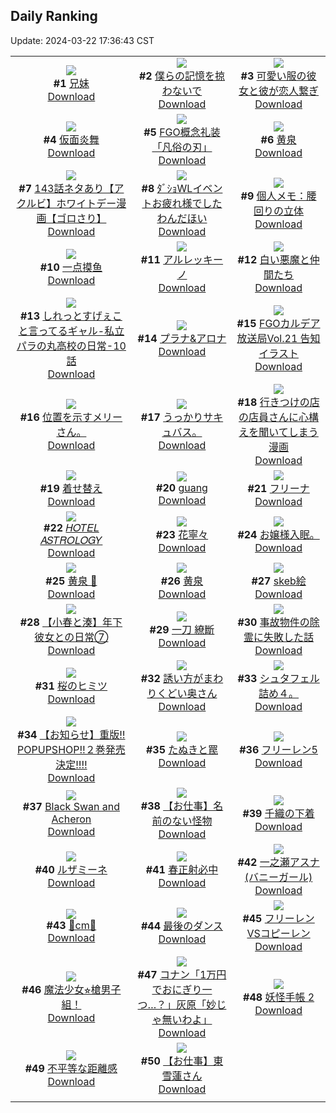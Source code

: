 ## Daily Ranking
Update: 2024-03-22 17:36:43 CST

|      |      |      |
| :----: | :----: | :----: |
| ![](https://i.pixiv.re/c/240x480/img-master/img/2024/03/20/18/16/52/117091845_p0_master1200.jpg)<br>**#1** [兄妹](https://www.pixiv.net/artworks/117091845)<br>[Download](https://i.pixiv.re/img-original/img/2024/03/20/18/16/52/117091845_p0.jpg) | ![](https://i.pixiv.re/c/240x480/img-master/img/2024/03/20/22/44/51/117100420_p0_master1200.jpg)<br>**#2** [僕らの記憶を掠わないで](https://www.pixiv.net/artworks/117100420)<br>[Download](https://i.pixiv.re/img-original/img/2024/03/20/22/44/51/117100420_p0.jpg) | ![](https://i.pixiv.re/c/240x480/img-master/img/2024/03/20/12/00/39/117083858_p0_master1200.jpg)<br>**#3** [可愛い服の彼女と彼が恋人繋ぎ](https://www.pixiv.net/artworks/117083858)<br>[Download](https://i.pixiv.re/img-original/img/2024/03/20/12/00/39/117083858_p0.jpg) |
| ![](https://i.pixiv.re/c/240x480/img-master/img/2024/03/21/00/00/43/117103109_p0_master1200.jpg)<br>**#4** [仮面炎舞](https://www.pixiv.net/artworks/117103109)<br>[Download](https://i.pixiv.re/img-original/img/2024/03/21/00/00/43/117103109_p0.jpg) | ![](https://i.pixiv.re/c/240x480/img-master/img/2024/03/21/00/01/01/117103150_p0_master1200.jpg)<br>**#5** [FGO概念礼装「凡俗の刃」](https://www.pixiv.net/artworks/117103150)<br>[Download](https://i.pixiv.re/img-original/img/2024/03/21/00/01/01/117103150_p0.png) | ![](https://i.pixiv.re/c/240x480/img-master/img/2024/03/20/00/00/47/117072303_p0_master1200.jpg)<br>**#6** [黄泉](https://www.pixiv.net/artworks/117072303)<br>[Download](https://i.pixiv.re/img-original/img/2024/03/20/00/00/47/117072303_p0.jpg) |
| ![](https://i.pixiv.re/c/240x480/img-master/img/2024/03/21/18/02/26/117119378_p0_master1200.jpg)<br>**#7** [143話ネタあり【アクルビ】ホワイトデー漫画【ゴロさり】](https://www.pixiv.net/artworks/117119378)<br>[Download](https://i.pixiv.re/img-original/img/2024/03/21/18/02/26/117119378_p0.jpg) | ![](https://i.pixiv.re/c/240x480/img-master/img/2024/03/20/20/38/27/117095989_p0_master1200.jpg)<br>**#8** [ﾀﾞｼｮWLイベントお疲れ様でしたわんだほい](https://www.pixiv.net/artworks/117095989)<br>[Download](https://i.pixiv.re/img-original/img/2024/03/20/20/38/27/117095989_p0.jpg) | ![](https://i.pixiv.re/c/240x480/img-master/img/2024/03/21/06/00/07/117109246_p0_master1200.jpg)<br>**#9** [個人メモ：腰回りの立体](https://www.pixiv.net/artworks/117109246)<br>[Download](https://i.pixiv.re/img-original/img/2024/03/21/06/00/07/117109246_p0.jpg) |
| ![](https://i.pixiv.re/c/240x480/img-master/img/2024/03/20/20/12/36/117095183_p0_master1200.jpg)<br>**#10** [一点摸鱼](https://www.pixiv.net/artworks/117095183)<br>[Download](https://i.pixiv.re/img-original/img/2024/03/20/20/12/36/117095183_p0.jpg) | ![](https://i.pixiv.re/c/240x480/img-master/img/2024/03/20/02/04/56/117075748_p0_master1200.jpg)<br>**#11** [アルレッキーノ](https://www.pixiv.net/artworks/117075748)<br>[Download](https://i.pixiv.re/img-original/img/2024/03/20/02/04/56/117075748_p0.png) | ![](https://i.pixiv.re/c/240x480/img-master/img/2024/03/20/00/02/14/117072480_p0_master1200.jpg)<br>**#12** [白い悪魔と仲間たち](https://www.pixiv.net/artworks/117072480)<br>[Download](https://i.pixiv.re/img-original/img/2024/03/20/00/02/14/117072480_p0.jpg) |
| ![](https://i.pixiv.re/c/240x480/img-master/img/2024/03/21/00/02/23/117103297_p0_master1200.jpg)<br>**#13** [しれっとすげぇこと言ってるギャル-私立パラの丸高校の日常-10話](https://www.pixiv.net/artworks/117103297)<br>[Download](https://i.pixiv.re/img-original/img/2024/03/21/00/02/23/117103297_p0.jpg) | ![](https://i.pixiv.re/c/240x480/img-master/img/2024/03/20/00/00/50/117072314_p0_master1200.jpg)<br>**#14** [プラナ&アロナ](https://www.pixiv.net/artworks/117072314)<br>[Download](https://i.pixiv.re/img-original/img/2024/03/20/00/00/50/117072314_p0.jpg) | ![](https://i.pixiv.re/c/240x480/img-master/img/2024/03/20/16/14/37/117088849_p0_master1200.jpg)<br>**#15** [FGOカルデア放送局Vol.21 告知イラスト](https://www.pixiv.net/artworks/117088849)<br>[Download](https://i.pixiv.re/img-original/img/2024/03/20/16/14/37/117088849_p0.png) |
| ![](https://i.pixiv.re/c/240x480/img-master/img/2024/03/20/16/01/28/117088558_p0_master1200.jpg)<br>**#16** [位置を示すメリーさん。](https://www.pixiv.net/artworks/117088558)<br>[Download](https://i.pixiv.re/img-original/img/2024/03/20/16/01/28/117088558_p0.jpg) | ![](https://i.pixiv.re/c/240x480/img-master/img/2024/03/21/01/20/06/117105747_p0_master1200.jpg)<br>**#17** [うっかりサキュバス。](https://www.pixiv.net/artworks/117105747)<br>[Download](https://i.pixiv.re/img-original/img/2024/03/21/01/20/06/117105747_p0.jpg) | ![](https://i.pixiv.re/c/240x480/img-master/img/2024/03/21/00/25/15/117104212_p0_master1200.jpg)<br>**#18** [行きつけの店の店員さんに心構えを聞いてしまう漫画](https://www.pixiv.net/artworks/117104212)<br>[Download](https://i.pixiv.re/img-original/img/2024/03/21/00/25/15/117104212_p0.jpg) |
| ![](https://i.pixiv.re/c/240x480/img-master/img/2024/03/21/00/00/29/117103073_p0_master1200.jpg)<br>**#19** [着せ替え](https://www.pixiv.net/artworks/117103073)<br>[Download](https://i.pixiv.re/img-original/img/2024/03/21/00/00/29/117103073_p0.jpg) | ![](https://i.pixiv.re/c/240x480/img-master/img/2024/03/20/11/03/11/117082695_p0_master1200.jpg)<br>**#20** [guang](https://www.pixiv.net/artworks/117082695)<br>[Download](https://i.pixiv.re/img-original/img/2024/03/20/11/03/11/117082695_p0.png) | ![](https://i.pixiv.re/c/240x480/img-master/img/2024/03/20/00/01/03/117072356_p0_master1200.jpg)<br>**#21** [フリーナ](https://www.pixiv.net/artworks/117072356)<br>[Download](https://i.pixiv.re/img-original/img/2024/03/20/00/01/03/117072356_p0.png) |
| ![](https://i.pixiv.re/c/240x480/img-master/img/2024/03/21/00/02/04/117103261_p0_master1200.jpg)<br>**#22** [𝐻𝑂𝑇𝐸𝐿 𝐴𝑆𝑇𝑅𝑂𝐿𝑂𝐺𝑌](https://www.pixiv.net/artworks/117103261)<br>[Download](https://i.pixiv.re/img-original/img/2024/03/21/00/02/04/117103261_p0.jpg) | ![](https://i.pixiv.re/c/240x480/img-master/img/2024/03/21/01/33/58/117104749_p0_master1200.jpg)<br>**#23** [花寧々](https://www.pixiv.net/artworks/117104749)<br>[Download](https://i.pixiv.re/img-original/img/2024/03/21/01/33/58/117104749_p0.jpg) | ![](https://i.pixiv.re/c/240x480/img-master/img/2024/03/21/07/59/38/117110643_p0_master1200.jpg)<br>**#24** [お嬢様入眠。](https://www.pixiv.net/artworks/117110643)<br>[Download](https://i.pixiv.re/img-original/img/2024/03/21/07/59/38/117110643_p0.jpg) |
| ![](https://i.pixiv.re/c/240x480/img-master/img/2024/03/21/22/44/46/117127618_p0_master1200.jpg)<br>**#25** [黄泉 🌹](https://www.pixiv.net/artworks/117127618)<br>[Download](https://i.pixiv.re/img-original/img/2024/03/21/22/44/46/117127618_p0.jpg) | ![](https://i.pixiv.re/c/240x480/img-master/img/2024/03/20/00/00/27/117072248_p0_master1200.jpg)<br>**#26** [黄泉](https://www.pixiv.net/artworks/117072248)<br>[Download](https://i.pixiv.re/img-original/img/2024/03/20/00/00/27/117072248_p0.jpg) | ![](https://i.pixiv.re/c/240x480/img-master/img/2024/03/20/23/12/05/117101370_p0_master1200.jpg)<br>**#27** [skeb絵](https://www.pixiv.net/artworks/117101370)<br>[Download](https://i.pixiv.re/img-original/img/2024/03/20/23/12/05/117101370_p0.png) |
| ![](https://i.pixiv.re/c/240x480/img-master/img/2024/03/21/12/00/16/117113689_p0_master1200.jpg)<br>**#28** [【小春と湊】年下彼女との日常⑦](https://www.pixiv.net/artworks/117113689)<br>[Download](https://i.pixiv.re/img-original/img/2024/03/21/12/00/16/117113689_p0.png) | ![](https://i.pixiv.re/c/240x480/img-master/img/2024/03/20/18/08/17/117091645_p0_master1200.jpg)<br>**#29** [一刀 繚斷](https://www.pixiv.net/artworks/117091645)<br>[Download](https://i.pixiv.re/img-original/img/2024/03/20/18/08/17/117091645_p0.png) | ![](https://i.pixiv.re/c/240x480/img-master/img/2024/03/20/18/01/13/117091449_p0_master1200.jpg)<br>**#30** [事故物件の除霊に失敗した話](https://www.pixiv.net/artworks/117091449)<br>[Download](https://i.pixiv.re/img-original/img/2024/03/20/18/01/13/117091449_p0.jpg) |
| ![](https://i.pixiv.re/c/240x480/img-master/img/2024/03/20/20/13/50/117095219_p0_master1200.jpg)<br>**#31** [桜のヒミツ](https://www.pixiv.net/artworks/117095219)<br>[Download](https://i.pixiv.re/img-original/img/2024/03/20/20/13/50/117095219_p0.png) | ![](https://i.pixiv.re/c/240x480/img-master/img/2024/03/20/00/01/12/117072376_p0_master1200.jpg)<br>**#32** [誘い方がまわりくどい奥さん](https://www.pixiv.net/artworks/117072376)<br>[Download](https://i.pixiv.re/img-original/img/2024/03/20/00/01/12/117072376_p0.jpg) | ![](https://i.pixiv.re/c/240x480/img-master/img/2024/03/21/09/35/19/117111828_p0_master1200.jpg)<br>**#33** [シュタフェル詰め４。](https://www.pixiv.net/artworks/117111828)<br>[Download](https://i.pixiv.re/img-original/img/2024/03/21/09/35/19/117111828_p0.jpg) |
| ![](https://i.pixiv.re/c/240x480/img-master/img/2024/03/20/12/42/03/117084674_p0_master1200.jpg)<br>**#34** [【お知らせ】重版‼️POPUPSHOP‼️２巻発売決定‼️‼️](https://www.pixiv.net/artworks/117084674)<br>[Download](https://i.pixiv.re/img-original/img/2024/03/20/12/42/03/117084674_p0.png) | ![](https://i.pixiv.re/c/240x480/img-master/img/2024/03/20/11/59/13/117083737_p0_master1200.jpg)<br>**#35** [たぬきと罠](https://www.pixiv.net/artworks/117083737)<br>[Download](https://i.pixiv.re/img-original/img/2024/03/20/11/59/13/117083737_p0.png) | ![](https://i.pixiv.re/c/240x480/img-master/img/2024/03/20/16/37/17/117089325_p0_master1200.jpg)<br>**#36** [フリーレン5](https://www.pixiv.net/artworks/117089325)<br>[Download](https://i.pixiv.re/img-original/img/2024/03/20/16/37/17/117089325_p0.png) |
| ![](https://i.pixiv.re/c/240x480/img-master/img/2024/03/20/07/43/33/117079738_p0_master1200.jpg)<br>**#37** [Black Swan and Acheron](https://www.pixiv.net/artworks/117079738)<br>[Download](https://i.pixiv.re/img-original/img/2024/03/20/07/43/33/117079738_p0.png) | ![](https://i.pixiv.re/c/240x480/img-master/img/2024/03/20/02/15/46/117075970_p0_master1200.jpg)<br>**#38** [【お仕事】名前のない怪物](https://www.pixiv.net/artworks/117075970)<br>[Download](https://i.pixiv.re/img-original/img/2024/03/20/02/15/46/117075970_p0.jpg) | ![](https://i.pixiv.re/c/240x480/img-master/img/2024/03/21/18/15/12/117119942_p0_master1200.jpg)<br>**#39** [千織の下着](https://www.pixiv.net/artworks/117119942)<br>[Download](https://i.pixiv.re/img-original/img/2024/03/21/18/15/12/117119942_p0.png) |
| ![](https://i.pixiv.re/c/240x480/img-master/img/2024/03/20/00/46/00/117074002_p0_master1200.jpg)<br>**#40** [ルザミーネ](https://www.pixiv.net/artworks/117074002)<br>[Download](https://i.pixiv.re/img-original/img/2024/03/20/00/46/00/117074002_p0.jpg) | ![](https://i.pixiv.re/c/240x480/img-master/img/2024/03/20/21/07/54/117097094_p0_master1200.jpg)<br>**#41** [春正射必中](https://www.pixiv.net/artworks/117097094)<br>[Download](https://i.pixiv.re/img-original/img/2024/03/20/21/07/54/117097094_p0.jpg) | ![](https://i.pixiv.re/c/240x480/img-master/img/2024/03/20/00/00/34/117072270_p0_master1200.jpg)<br>**#42** [一之瀬アスナ(バニーガール)](https://www.pixiv.net/artworks/117072270)<br>[Download](https://i.pixiv.re/img-original/img/2024/03/20/00/00/34/117072270_p0.jpg) |
| ![](https://i.pixiv.re/c/240x480/img-master/img/2024/03/20/20/37/27/117095957_p0_master1200.jpg)<br>**#43** [🌟cm🌟](https://www.pixiv.net/artworks/117095957)<br>[Download](https://i.pixiv.re/img-original/img/2024/03/20/20/37/27/117095957_p0.png) | ![](https://i.pixiv.re/c/240x480/img-master/img/2024/03/20/10/00/04/117081558_p0_master1200.jpg)<br>**#44** [最後のダンス](https://www.pixiv.net/artworks/117081558)<br>[Download](https://i.pixiv.re/img-original/img/2024/03/20/10/00/04/117081558_p0.jpg) | ![](https://i.pixiv.re/c/240x480/img-master/img/2024/03/21/16/42/34/117118041_p0_master1200.jpg)<br>**#45** [フリーレンVSコピーレン](https://www.pixiv.net/artworks/117118041)<br>[Download](https://i.pixiv.re/img-original/img/2024/03/21/16/42/34/117118041_p0.jpg) |
| ![](https://i.pixiv.re/c/240x480/img-master/img/2024/03/20/20/24/57/117095523_p0_master1200.jpg)<br>**#46** [魔法少女⭐︎槍男子組！](https://www.pixiv.net/artworks/117095523)<br>[Download](https://i.pixiv.re/img-original/img/2024/03/20/20/24/57/117095523_p0.png) | ![](https://i.pixiv.re/c/240x480/img-master/img/2024/03/20/17/45/33/117090965_p0_master1200.jpg)<br>**#47** [コナン「1万円でおにぎり一つ…？」灰原「妙じゃ無いわよ」](https://www.pixiv.net/artworks/117090965)<br>[Download](https://i.pixiv.re/img-original/img/2024/03/20/17/45/33/117090965_p0.jpg) | ![](https://i.pixiv.re/c/240x480/img-master/img/2024/03/20/00/03/26/117072580_p0_master1200.jpg)<br>**#48** [妖怪手帳 2](https://www.pixiv.net/artworks/117072580)<br>[Download](https://i.pixiv.re/img-original/img/2024/03/20/00/03/26/117072580_p0.jpg) |
| ![](https://i.pixiv.re/c/240x480/img-master/img/2024/03/20/18/48/11/117092664_p0_master1200.jpg)<br>**#49** [不平等な距離感](https://www.pixiv.net/artworks/117092664)<br>[Download](https://i.pixiv.re/img-original/img/2024/03/20/18/48/11/117092664_p0.png) | ![](https://i.pixiv.re/c/240x480/img-master/img/2024/03/20/02/10/09/117075859_p0_master1200.jpg)<br>**#50** [【お仕事】東雪蓮さん](https://www.pixiv.net/artworks/117075859)<br>[Download](https://i.pixiv.re/img-original/img/2024/03/20/02/10/09/117075859_p0.jpg) |
|      |
